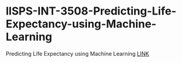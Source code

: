# llSPS-INT-3508-Predicting-Life-Expectancy-using-Machine-Learning
Predicting Life Expectancy using Machine Learning
[LINK](https://drive.google.com/file/d/1q5Tbyyp4OonZ78JtFOkq1FfK0Jsd5AqX/view?usp=sharing)
